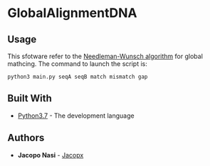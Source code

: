 # GlobalAlignmentDNA
## Usage
This sfotware refer to the [Needleman-Wunsch algorithm](http://rna.informatik.uni-freiburg.de/Teaching/index.jsp?toolName=Needleman-Wunsch) for global mathcing. The command to launch the script is:
```
python3 main.py seqA seqB match mismatch gap
```

## Built With
* [Python3.7](https://www.python.org/downloads/release/python-370/) - The development language

## Authors
* **Jacopo Nasi** - [Jacopx](https://github.com/Jacopx)
